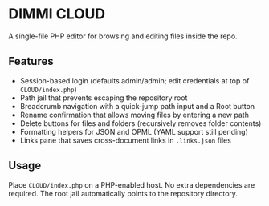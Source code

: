 # DIMMI CLOUD

A single-file PHP editor for browsing and editing files inside the repo.

## Features
- Session-based login (defaults admin/admin; edit credentials at top of `CLOUD/index.php`)
- Path jail that prevents escaping the repository root
- Breadcrumb navigation with a quick-jump path input and a Root button
- Rename confirmation that allows moving files by entering a new path
- Delete buttons for files and folders (recursively removes folder contents)
- Formatting helpers for JSON and OPML (YAML support still pending)
- Links pane that saves cross-document links in `.links.json` files

## Usage
Place `CLOUD/index.php` on a PHP-enabled host. No extra dependencies are required.
The root jail automatically points to the repository directory.
